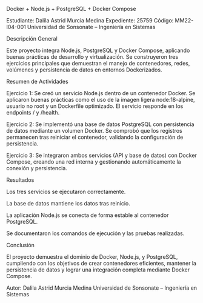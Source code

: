 Docker + Node.js + PostgreSQL + Docker Compose

Estudiante: Dalila Astrid Murcia Medina
Expediente: 25759
Código: MM22-I04-001
Universidad de Sonsonate – Ingeniería en Sistemas

 Descripción General

Este proyecto integra Node.js, PostgreSQL y Docker Compose, aplicando buenas prácticas de desarrollo y virtualización.
Se construyeron tres ejercicios principales que demuestran el manejo de contenedores, redes, volúmenes y persistencia de datos en entornos Dockerizados.

 Resumen de Actividades

Ejercicio 1:
Se creó un servicio Node.js dentro de un contenedor Docker.
Se aplicaron buenas prácticas como el uso de la imagen ligera node:18-alpine, usuario no root y un Dockerfile optimizado.
El servicio responde en los endpoints / y /health.

Ejercicio 2:
Se implementó una base de datos PostgreSQL con persistencia de datos mediante un volumen Docker.
Se comprobó que los registros permanecen tras reiniciar el contenedor, validando la configuración de persistencia.

Ejercicio 3:
Se integraron ambos servicios (API y base de datos) con Docker Compose, creando una red interna y gestionando automáticamente la conexión y persistencia.

 Resultados

Los tres servicios se ejecutaron correctamente.

La base de datos mantiene los datos tras reinicio.

La aplicación Node.js se conecta de forma estable al contenedor PostgreSQL.

Se documentaron los comandos de ejecución y las pruebas realizadas.

 Conclusión

El proyecto demuestra el dominio de Docker, Node.js, y PostgreSQL,
cumpliendo con los objetivos de crear contenedores eficientes, mantener la persistencia de datos
y lograr una integración completa mediante Docker Compose.

 Autor:
Dalila Astrid Murcia Medina
Universidad de Sonsonate – Ingeniería en Sistemas
